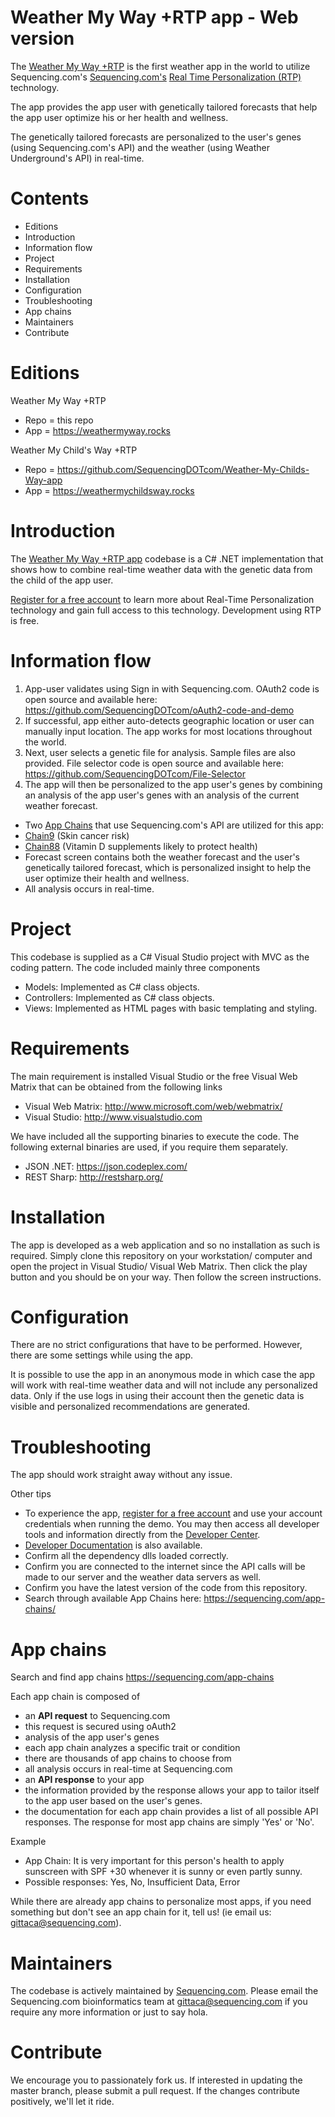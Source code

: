 Weather My Way +RTP app - Web version
=========================================
The [Weather My Way +RTP](https://weathermyway.rocks/) is the first weather app in the world to utilize Sequencing.com's [Sequencing.com's](https://sequencing.com/) [Real Time Personalization (RTP)](https://sequencing.com/developer-documentation/what-is-real-time-personalization-rtp/) technology.

The app provides the app user with genetically tailored forecasts that help the app user optimize his or her health and wellness. 

The genetically tailored forecasts are personalized to the user's genes (using Sequencing.com's API) and the weather (using Weather Underground's API) in real-time.

Contents
=========================================
* Editions
* Introduction
* Information flow
* Project
* Requirements
* Installation
* Configuration
* Troubleshooting
* App chains
* Maintainers
* Contribute

Editions
=========================================
Weather My Way +RTP 
* Repo = this repo
* App = https://weathermyway.rocks

Weather My Child's Way +RTP
* Repo = https://github.com/SequencingDOTcom/Weather-My-Childs-Way-app
* App = https://weathermychildsway.rocks

Introduction
=========================================
The [Weather My Way +RTP app](https://weathermyway.rocks/) codebase is a C# .NET implementation that shows how to combine real-time weather data with the genetic data from the child of the app user.

[Register for a free account](https://sequencing.com/user/register/) to learn more about Real-Time Personalization technology and gain full access to this technology. Development using RTP is free.

Information flow
========================================
1. App-user validates using Sign in with Sequencing.com. OAuth2 code is open source and available here: https://github.com/SequencingDOTcom/oAuth2-code-and-demo
2. If successful, app either auto-detects geographic location or user can manually input location. The app works for most locations throughout the world. 
3. Next, user selects a genetic file for analysis. Sample files are also provided. File selector code is open source and available here: https://github.com/SequencingDOTcom/File-Selector
4. The app will then be personalized to the app user's genes by combining an analysis of the app user's genes with an analysis of the current weather forecast.

* Two [App Chains](https://sequencing.com/app-chains/) that use Sequencing.com's API are utilized for this app: 
 * [Chain9](https://sequencing.com/skin-cancer-risk-melanoma) (Skin cancer risk)
 * [Chain88](https://sequencing.com/optimizing-vitamin-d-levels-very-important-health) (Vitamin D supplements likely to protect health)
* Forecast screen contains both the weather forecast and the user's genetically tailored forecast, which is personalized insight to help the user optimize their health and wellness.
* All analysis occurs in real-time.

Project
========================================
This codebase is supplied as a C# Visual Studio project with MVC as the coding pattern. The code included mainly three components

* Models: Implemented as C# class objects.
* Controllers: Implemented as C# class objects.
* Views: Implemented as HTML pages with basic templating and styling.

Requirements
======================================
The main requirement is installed Visual Studio or the free Visual Web Matrix that can be obtained from the following links

* Visual Web Matrix: http://www.microsoft.com/web/webmatrix/
* Visual Studio: http://www.visualstudio.com

We have included all the supporting binaries to execute the code. The following external binaries are used, if you require them separately.

* JSON .NET: https://json.codeplex.com/
* REST Sharp: http://restsharp.org/

Installation
======================================
The app is developed as a web application and so no installation as such is required. Simply clone this repository on your workstation/ computer and open the project in Visual Studio/ Visual Web Matrix. Then click the play button and you should be on your way. Then follow the screen instructions.

Configuration
======================================
There are no strict configurations that have to be performed. However, there are some settings while using the app.

It is possible to use the app in an anonymous mode in which case the app will work with real-time weather data and will not include any personalized data. Only if the use logs in using their account then the genetic data is visible and personalized recommendations are generated.

Troubleshooting
======================================
The app should work straight away without any issue. 

Other tips

* To experience the app, [register for a free account](https://sequencing.com/user/register/) and use your account credentials when running the demo. You may then access all developer tools and information directly from the [Developer Center](https://sequencing.com/developer-center/).
* [Developer Documentation](https://sequencing.com/developer-documentation/) is also available.
* Confirm all the dependency dlls loaded correctly.
* Confirm you are connected to the internet since the API calls will be made to our server and the weather data servers as well.
* Confirm you have the latest version of the code from this repository.
* Search through available App Chains here: https://sequencing.com/app-chains/

App chains
======================================
Search and find app chains https://sequencing.com/app-chains

Each app chain is composed of 
* an **API request** to Sequencing.com
 * this request is secured using oAuth2
* analysis of the app user's genes
 * each app chain analyzes a specific trait or condition
 * there are thousands of app chains to choose from
 * all analysis occurs in real-time at Sequencing.com
* an **API response** to your app
 * the information provided by the response allows your app to tailor itself to the app user based on the user's genes.
 * the documentation for each app chain provides a list of all possible API responses. The response for most app chains are simply 'Yes' or 'No'.

Example
* App Chain: It is very important for this person's health to apply sunscreen with SPF +30 whenever it is sunny or even partly sunny.
* Possible responses: Yes, No, Insufficient Data, Error

While there are already app chains to personalize most apps, if you need something but don't see an app chain for it, tell us! (ie email us: gittaca@sequencing.com).

Maintainers
======================================
The codebase is actively maintained by [Sequencing.com](https://sequencing.com/). Please email the Sequencing.com bioinformatics team at gittaca@sequencing.com if you require any more information or just to say hola.

Contribute
======================================
We encourage you to passionately fork us. If interested in updating the master branch, please submit a pull request. If the changes contribute positively, we'll let it ride.
